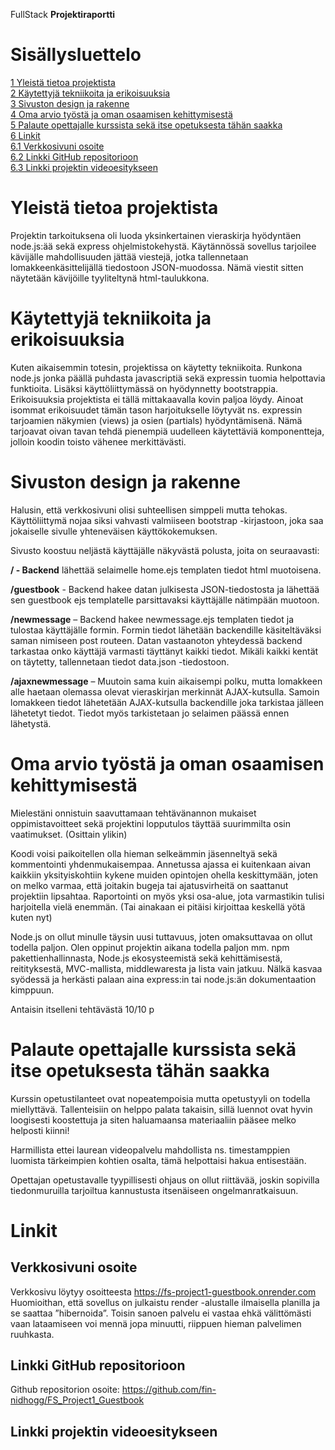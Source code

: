 FullStack **Projektiraportti**

# Sisällysluettelo

[1 Yleistä tietoa projektista](#yleistä-tietoa-projektista)  
[2 Käytettyjä tekniikoita ja erikoisuuksia](#käytettyjä-tekniikoita-ja-erikoisuuksia)  
[3 Sivuston design ja rakenne](#sivuston-design-ja-rakenne)  
[4 Oma arvio työstä ja oman osaamisen kehittymisestä](#oma-arvio-työstä-ja-oman-osaamisen-kehittymisestä)  
[5 Palaute opettajalle kurssista sekä itse opetuksesta tähän saakka](#palaute-opettajalle-kurssista-sekä-itse-opetuksesta-tähän-saakka)  
[6 Linkit](#linkit)  
[6.1 Verkkosivuni osoite](#verkkosivuni-osoite)  
[6.2 Linkki GitHub repositorioon](#linkki-github-repositorioon)  
[6.3 Linkki projektin videoesitykseen](#linkki-projektin-videoesitykseen)  

# Yleistä tietoa projektista

Projektin tarkoituksena oli luoda yksinkertainen vieraskirja hyödyntäen
node.js:ää sekä express ohjelmistokehystä. Käytännössä sovellus
tarjoilee kävijälle mahdollisuuden jättää viestejä, jotka tallennetaan
lomakkeenkäsittelijällä tiedostoon JSON-muodossa. Nämä viestit sitten
näytetään kävijöille tyyliteltynä html-taulukkona.

# Käytettyjä tekniikoita ja erikoisuuksia

Kuten aikaisemmin totesin, projektissa on käytetty tekniikoita. Runkona
node.js jonka päällä puhdasta javascriptiä sekä expressin tuomia
helpottavia funktioita. Lisäksi käyttöliittymässä on hyödynnetty
bootstrappia. Erikoisuuksia projektista ei tällä mittakaavalla kovin
paljoa löydy. Ainoat isommat erikoisuudet tämän tason harjoitukselle
löytyvät ns. expressin tarjoamien näkymien (views) ja osien (partials)
hyödyntämisenä. Nämä tarjoavat oivan tavan tehdä pienempiä uudelleen
käytettäviä komponentteja, jolloin koodin toisto vähenee merkittävästi.

# Sivuston design ja rakenne

Halusin, että verkkosivuni olisi suhteellisen simppeli mutta tehokas.
Käyttöliittymä nojaa siksi vahvasti valmiiseen bootstrap -kirjastoon,
joka saa jokaiselle sivulle yhteneväisen käyttökokemuksen.

Sivusto koostuu neljästä käyttäjälle näkyvästä polusta, joita on
seuraavasti:

**/ - Backend** lähettää selaimelle home.ejs templaten tiedot html
muotoisena.

**/guestbook** - Backend hakee datan julkisesta JSON-tiedostosta ja
lähettää sen guestbook ejs templatelle parsittavaksi käyttäjälle
nätimpään muotoon.

**/newmessage** – Backend hakee newmessage.ejs templaten tiedot ja
tulostaa käyttäjälle formin. Formin tiedot lähetään backendille
käsiteltäväksi saman nimiseen post routeen. Datan vastaanoton yhteydessä
backend tarkastaa onko käyttäjä varmasti täyttänyt kaikki tiedot. Mikäli
kaikki kentät on täytetty, tallennetaan tiedot data.json -tiedostoon.

**/ajaxnewmessage** – Muutoin sama kuin aikaisempi polku, mutta
lomakkeen alle haetaan olemassa olevat vieraskirjan merkinnät
AJAX-kutsulla. Samoin lomakkeen tiedot lähetetään AJAX-kutsulla
backendille joka tarkistaa jälleen lähetetyt tiedot. Tiedot myös
tarkistetaan jo selaimen päässä ennen lähetystä.

# Oma arvio työstä ja oman osaamisen kehittymisestä

Mielestäni onnistuin saavuttamaan tehtävänannon mukaiset
oppimistavoitteet sekä projektini lopputulos täyttää suurimmilta osin
vaatimukset. (Osittain ylikin)

Koodi voisi paikoitellen olla hieman selkeämmin jäsenneltyä sekä
kommentointi yhdenmukaisempaa. Annetussa ajassa ei kuitenkaan aivan
kaikkiin yksityiskohtiin kykene muiden opintojen ohella keskittymään,
joten on melko varmaa, että joitakin bugeja tai ajatusvirheitä on
saattanut projektiin lipsahtaa. Raportointi on myös yksi osa-alue, jota
varmastikin tulisi harjoitella vielä enemmän. (Tai ainakaan ei pitäisi
kirjoittaa keskellä yötä kuten nyt)

Node.js on ollut minulle täysin uusi tuttavuus, joten omaksuttavaa on
ollut todella paljon. Olen oppinut projektin aikana todella paljon mm.
npm pakettienhallinnasta, Node.js ekosysteemistä sekä kehittämisestä,
reitityksestä, MVC-mallista, middlewaresta ja lista vain jatkuu. Nälkä
kasvaa syödessä ja herkästi palaan aina express:in tai node.js:än
dokumentaation kimppuun.

Antaisin itselleni tehtävästä 10/10 p

# Palaute opettajalle kurssista sekä itse opetuksesta tähän saakka

Kurssin opetustilanteet ovat nopeatempoisia mutta opetustyyli on todella
miellyttävä. Tallenteisiin on helppo palata takaisin, sillä luennot ovat
hyvin loogisesti koostettuja ja siten haluamaansa materiaaliin pääsee
melko helposti kiinni!

Harmillista ettei laurean videopalvelu mahdollista ns. timestamppien
luomista tärkeimpien kohtien osalta, tämä helpottaisi hakua entisestään.

Opettajan opetustavalle tyypillisesti ohjaus on ollut riittävää, joskin
sopivilla tiedonmuruilla tarjoiltua kannustusta itsenäiseen
ongelmanratkaisuun.

# Linkit

## Verkkosivuni osoite

Verkkosivu löytyy osoitteesta
<https://fs-project1-guestbook.onrender.com>  
Huomioithan, että sovellus on julkaistu render -alustalle ilmaisella
planilla ja se saattaa ”hibernoida”. Toisin sanoen palvelu ei vastaa
ehkä välittömästi vaan lataamiseen voi mennä jopa minuutti, riippuen
hieman palvelimen ruuhkasta.

## Linkki GitHub repositorioon

Github repositorion osoite:
https://github.com/fin-nidhogg/FS_Project1_Guestbook

## Linkki projektin videoesitykseen

#
